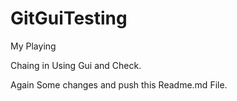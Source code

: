 # GitGuiTesting
My Playing

Chaing in Using Gui and Check.

Again Some changes and push this Readme.md File.